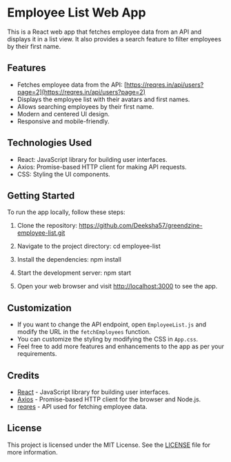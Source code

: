 # Employee List Web App

This is a React web app that fetches employee data from an API and displays it in a list view. It also provides a search feature to filter employees by their first name.

## Features

- Fetches employee data from the API: [https://reqres.in/api/users?page=2](https://reqres.in/api/users?page=2)
- Displays the employee list with their avatars and first names.
- Allows searching employees by their first name.
- Modern and centered UI design.
- Responsive and mobile-friendly.

## Technologies Used

- React: JavaScript library for building user interfaces.
- Axios: Promise-based HTTP client for making API requests.
- CSS: Styling the UI components.

## Getting Started

To run the app locally, follow these steps:

1. Clone the repository:
https://github.com/Deeksha57/greendzine-employee-list.git


2. Navigate to the project directory:
cd employee-list


3. Install the dependencies:
npm install


4. Start the development server:
npm start


5. Open your web browser and visit [http://localhost:3000](http://localhost:3000) to see the app.

## Customization

- If you want to change the API endpoint, open `EmployeeList.js` and modify the URL in the `fetchEmployees` function.
- You can customize the styling by modifying the CSS in `App.css`.
- Feel free to add more features and enhancements to the app as per your requirements.

## Credits

- [React](https://reactjs.org/) - JavaScript library for building user interfaces.
- [Axios](https://axios-http.com/) - Promise-based HTTP client for the browser and Node.js.
- [reqres](https://reqres.in/) - API used for fetching employee data.

## License

This project is licensed under the MIT License. See the [LICENSE](LICENSE) file for more information.


